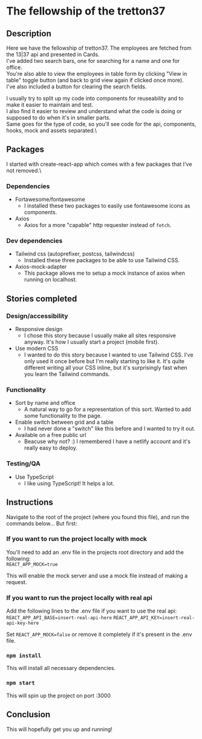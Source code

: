 # The fellowship of the tretton37

## Description

Here we have the fellowship of tretton37. The employees are fetched from the 13|37 api and presented in Cards.\
I've added two search bars, one for searching for a name and one for office.\
You're also able to view the employees in table form by clicking "View in table" toggle button (and back to grid view again if clicked once more).\
I've also included a button for clearing the search fields.

I usually try to split up my code into components for reuseability and to make it easier to maintain and test.\
I also find it easier to review and understand what the code is doing or supposed to do when it's in smaller parts.\
Same goes for the type of code, so you'll see code for the api, components, hooks, mock and assets separated.\

## Packages

I started with create-react-app which comes with a few packages that I've not removed.\

### Dependencies

- Fortawesome/fontawesome
  - I installed these two packages to easily use fontawesome icons as components.
- Axios
  - Axios for a more "capable" http requester instead of `fetch`.

### Dev dependencies

- Tailwind css (autoprefixer, postcss, tailwindcss)
  - Installed these three packages to be able to use Tailwind CSS.
- Axios-mock-adapter
  - This package allows me to setup a mock instance of axios when running on localhost.

## Stories completed

### Design/accessibility

- Responsive design
  - I chose this story because I usually make all sites responsive anyway. It's how I usually start a project (mobile first).
- Use modern CSS
  - I wanted to do this story because I wanted to use Tailwind CSS. I've only used it once before but I'm really starting to like it. It's quite different writing all your CSS inline, but it's surprisingly fast when you learn the Tailwind commands.

### Functionality

- Sort by name and office
  - A natural way to go for a representation of this sort. Wanted to add some functionality to the page.
- Enable switch between grid and a table
  - I had never done a "switch" like this before and I wanted to try it out.
- Available on a free public url
  - Beacuse why not? :) I remembered I have a netlify account and it's really easy to deploy.

### Testing/QA

- Use TypeScript
  - I like using TypeScript! It helps a lot.

## Instructions

Navigate to the root of the project (where you found this file), and run the commands below... But first:

### If you want to run the project locally with mock

You'll need to add an .env file in the projects root directory and add the following:\
`REACT_APP_MOCK=true`

This will enable the mock server and use a mock file instead of making a request.

### If you want to run the project locally with real api

Add the following lines to the .env file if you want to use the real api:
`REACT_APP_API_BASE=insert-real-api-here`
`REACT_APP_API_KEY=insert-real-api-key-here`

Set `REACT_APP_MOCK=false` or remove it completely if it's present in the .env file.

### `npm install`

This will install all necessary dependencies.

### `npm start`

This will spin up the project on port :3000

## Conclusion

This will hopefully get you up and running!
